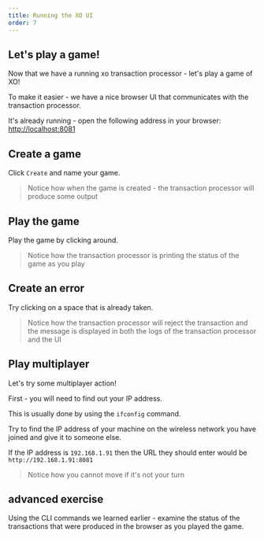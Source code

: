 ```yaml
---
title: Running the XO UI
order: 7
---
```


## Let's play a game!

Now that we have a running xo transaction processor - let's play a game of XO!

To make it easier - we have a nice browser UI that communicates with the transaction processor.

It's already running - open the following address in your browser: [http://localhost:8081](http://localhost:8081)

## Create a game

Click `Create` and name your game.

> Notice how when the game is created - the transaction processor will produce some output

## Play the game

Play the game by clicking around.

> Notice how the transaction processor is printing the status of the game as you play

## Create an error

Try clicking on a space that is already taken.

> Notice how the transaction processor will reject the transaction and the message is displayed in both the logs of the transaction processor and the UI

## Play multiplayer

Let's try some multiplayer action!

First - you will need to find out your IP address.

This is usually done by using the `ifconfig` command.

Try to find the IP address of your machine on the wireless network you have joined and give it to someone else.

If the IP address is `192.168.1.91` then the URL they should enter would be `http://192.168.1.91:8081`

> Notice how you cannot move if it's not your turn

## advanced exercise

Using the CLI commands we learned earlier - examine the status of the transactions that were produced in the browser as you played the game.
